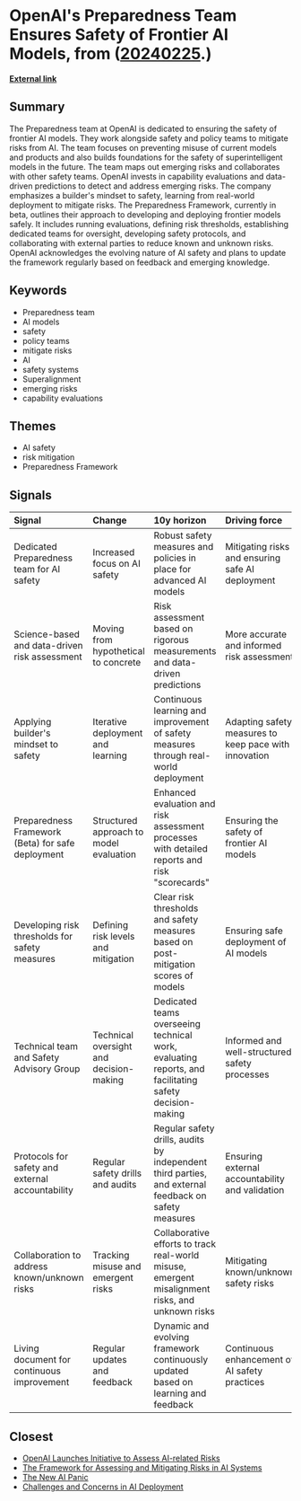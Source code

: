 # __OpenAI's Preparedness Team Ensures Safety of Frontier AI Models__, from ([20240225](https://kghosh.substack.com/p/20240225).)

__[External link](https://openai.com/safety/preparedness)__



## Summary

The Preparedness team at OpenAI is dedicated to ensuring the safety of frontier AI models. They work alongside safety and policy teams to mitigate risks from AI. The team focuses on preventing misuse of current models and products and also builds foundations for the safety of superintelligent models in the future. The team maps out emerging risks and collaborates with other safety teams. OpenAI invests in capability evaluations and data-driven predictions to detect and address emerging risks. The company emphasizes a builder's mindset to safety, learning from real-world deployment to mitigate risks. The Preparedness Framework, currently in beta, outlines their approach to developing and deploying frontier models safely. It includes running evaluations, defining risk thresholds, establishing dedicated teams for oversight, developing safety protocols, and collaborating with external parties to reduce known and unknown risks. OpenAI acknowledges the evolving nature of AI safety and plans to update the framework regularly based on feedback and emerging knowledge.

## Keywords

* Preparedness team
* AI models
* safety
* policy teams
* mitigate risks
* AI
* safety systems
* Superalignment
* emerging risks
* capability evaluations

## Themes

* AI safety
* risk mitigation
* Preparedness Framework

## Signals

| Signal                                            | Change                                  | 10y horizon                                                                                            | Driving force                                         |
|:--------------------------------------------------|:----------------------------------------|:-------------------------------------------------------------------------------------------------------|:------------------------------------------------------|
| Dedicated Preparedness team for AI safety         | Increased focus on AI safety            | Robust safety measures and policies in place for advanced AI models                                    | Mitigating risks and ensuring safe AI deployment      |
| Science-based and data-driven risk assessment     | Moving from hypothetical to concrete    | Risk assessment based on rigorous measurements and data-driven predictions                             | More accurate and informed risk assessment            |
| Applying builder's mindset to safety              | Iterative deployment and learning       | Continuous learning and improvement of safety measures through real-world deployment                   | Adapting safety measures to keep pace with innovation |
| Preparedness Framework (Beta) for safe deployment | Structured approach to model evaluation | Enhanced evaluation and risk assessment processes with detailed reports and risk "scorecards"          | Ensuring the safety of frontier AI models             |
| Developing risk thresholds for safety measures    | Defining risk levels and mitigation     | Clear risk thresholds and safety measures based on post-mitigation scores of models                    | Ensuring safe deployment of AI models                 |
| Technical team and Safety Advisory Group          | Technical oversight and decision-making | Dedicated teams overseeing technical work, evaluating reports, and facilitating safety decision-making | Informed and well-structured safety processes         |
| Protocols for safety and external accountability  | Regular safety drills and audits        | Regular safety drills, audits by independent third parties, and external feedback on safety measures   | Ensuring external accountability and validation       |
| Collaboration to address known/unknown risks      | Tracking misuse and emergent risks      | Collaborative efforts to track real-world misuse, emergent misalignment risks, and unknown risks       | Mitigating known/unknown safety risks                 |
| Living document for continuous improvement        | Regular updates and feedback            | Dynamic and evolving framework continuously updated based on learning and feedback                     | Continuous enhancement of AI safety practices         |

## Closest

* [OpenAI Launches Initiative to Assess AI-related Risks](da35713ef68d11a0e6850f6d3b206bac)
* [The Framework for Assessing and Mitigating Risks in AI Systems](f87bcfb74a4a1db0ac38bd573144fd59)
* [The New AI Panic](3c87907a359edc6a80187a597d0c3074)
* [Challenges and Concerns in AI Deployment](382e9ebc1e518ee49e541da1e6b5f8af)